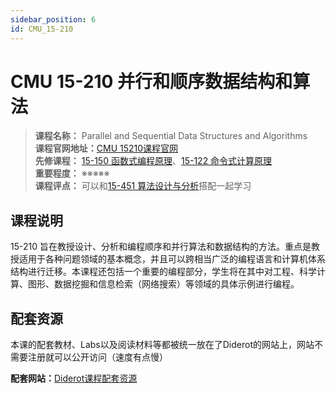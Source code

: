 ```yaml
---
sidebar_position: 6
id: CMU_15-210 
---
```


# CMU 15-210 并行和顺序数据结构和算法

>**课程名称：** Parallel and Sequential Data Structures and Algorithms    
**课程官网地址：**[CMU 15210课程官网](https://www.cs.cmu.edu/~15210/)  
**先修课程：** [15-150 函数式编程原理](https://hackway.org/docs/cs/sophomore/functional/cs15150)、[15-122 命令式计算原理](https://hackway.org/docs/cs/freshman/datastructure/cs15122)    
**重要程度：** ※※※※※  
**课程评点：** 可以和[15-451 算法设计与分析](https://hackway.org/docs/cs/sophomore/algorithm/cs15451)搭配一起学习

## 课程说明
15-210 旨在教授设计、分析和编程顺序和并行算法和数据结构的方法。重点是教授适用于各种问题领域的基本概念，并且可以跨相当广泛的编程语言和计算机体系结构进行迁移。本课程还包括一个重要的编程部分，学生将在其中对工程、科学计算、图形、数据挖掘和信息检索（网络搜索）等领域的具体示例进行编程。

## 配套资源
本课的配套教材、Labs以及阅读材料等都被统一放在了Diderot的网站上，网站不需要注册就可以公开访问（速度有点慢）

**配套网站：**[Diderot课程配套资源](https://www.diderot.one/courses/89/books/364/chapter/4648)
